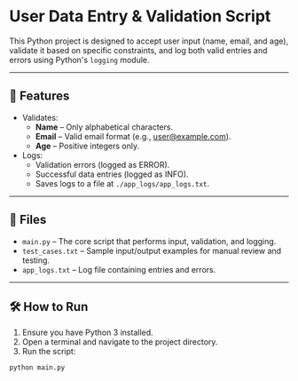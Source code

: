 # User Data Entry & Validation Script

This Python project is designed to accept user input (name, email, and age), validate it based on specific constraints, and log both valid entries and errors using Python's `logging` module.

---

## 🚀 Features

- Validates:
  - **Name** – Only alphabetical characters.
  - **Email** – Valid email format (e.g., user@example.com).
  - **Age** – Positive integers only.
- Logs:
  - Validation errors (logged as ERROR).
  - Successful data entries (logged as INFO).
  - Saves logs to a file at `./app_logs/app_logs.txt`.

---

## 📁 Files

- `main.py` – The core script that performs input, validation, and logging.
- `test_cases.txt` – Sample input/output examples for manual review and testing.
- `app_logs.txt` – Log file containing entries and errors.

---

## 🛠️ How to Run

1. Ensure you have Python 3 installed.
2. Open a terminal and navigate to the project directory.
3. Run the script:

```bash
python main.py
```
